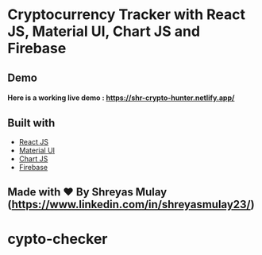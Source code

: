 # Cryptocurrency Tracker with React JS, Material UI, Chart JS and Firebase

## Demo
#### Here is a working live demo :  https://shr-crypto-hunter.netlify.app/

## Built with 

- [React JS](https://reactjs.org/)
- [Material UI](https://v4.mui.com/)
- [Chart JS](https://reactchartjs.github.io/react-chartjs-2/#/)
- [Firebase](https://firebase.google.com/)

## Made with ♥ By Shreyas Mulay (https://www.linkedin.com/in/shreyasmulay23/)
# cypto-checker
